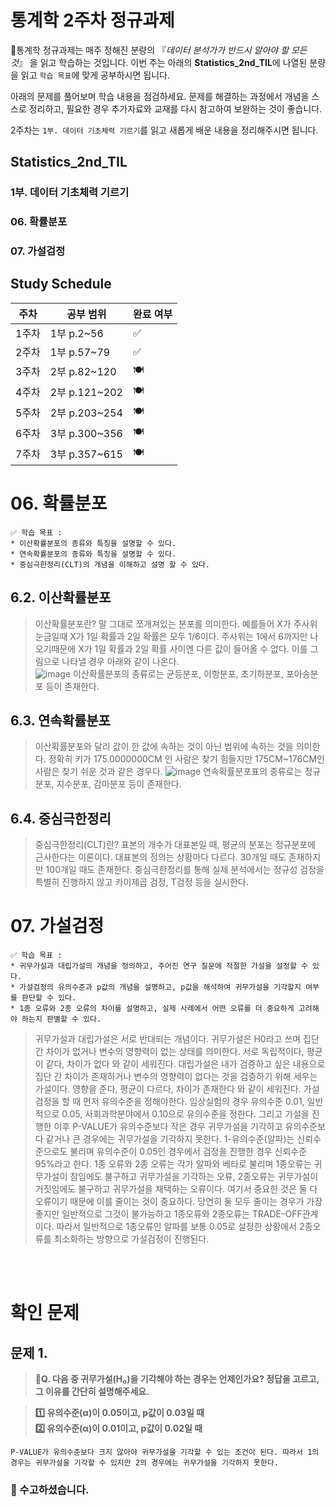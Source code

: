 # 통계학 2주차 정규과제

📌통계학 정규과제는 매주 정해진 분량의 『*데이터 분석가가 반드시 알아야 할 모든 것*』 을 읽고 학습하는 것입니다. 이번 주는 아래의 **Statistics_2nd_TIL**에 나열된 분량을 읽고 `학습 목표`에 맞게 공부하시면 됩니다.

아래의 문제를 풀어보며 학습 내용을 점검하세요. 문제를 해결하는 과정에서 개념을 스스로 정리하고, 필요한 경우 추가자료와 교재를 다시 참고하여 보완하는 것이 좋습니다.

2주차는 `1부. 데이터 기초체력 기르기`를 읽고 새롭게 배운 내용을 정리해주시면 됩니다.


## Statistics_2nd_TIL

### 1부. 데이터 기초체력 기르기
### 06. 확률분포
### 07. 가설검정

## Study Schedule

|주차 | 공부 범위     | 완료 여부 |
|----|----------------|----------|
|1주차| 1부 p.2~56     | ✅      |
|2주차| 1부 p.57~79    | ✅      | 
|3주차| 2부 p.82~120   | 🍽️      | 
|4주차| 2부 p.121~202  | 🍽️      | 
|5주차| 2부 p.203~254  | 🍽️      | 
|6주차| 3부 p.300~356  | 🍽️      | 
|7주차| 3부 p.357~615  | 🍽️      |

<!-- 여기까진 그대로 둬 주세요-->

# 06. 확률분포

```
✅ 학습 목표 :
* 이산확률분포의 종류와 특징을 설명할 수 있다.
* 연속확률분포의 종류와 특징을 설명할 수 있다. 
* 중심극한정리(CLT)의 개념을 이해하고 설명 할 수 있다.
```

## 6.2. 이산확률분포

> 이산확률분포란? 말 그대로 쪼개져있는 분포를 의미한다. 예를들어 X가 주사위 눈금일때 X가 1일 확률과 2일 확률은 모두 1/6이다.
> 주사위는 1에서 6까지만 나오기때문에 X가 1일 확률과 2일 확률 사이엔 다른 값이 들어올 수 없다. 이를 그림으로 나타낼 경우 아래와 같이 나온다.  
![image](https://github.com/user-attachments/assets/bcb0dbcd-01f0-4357-b8d3-f812e58b087e)
> 이산확률분포의 종류로는 균등분포, 이항분포, 초기하분포, 포아송분포 등이 존재한다.
<!--수식과 공식을 암기하기보다는 분포의 개념과 특성을 위주로 공부해주세요. 분석 대상의 데이터가 어떠한 확률분포의 특성을 가지고 있는지를 아는 것이 더 중요합니다.-->


## 6.3. 연속확률분포

> 이산확률분포와 달리 값이 한 값에 속하는 것이 아닌 범위에 속하는 것을 의미한다. 정확히 키가 175.0000000CM 인 사람은 찾기 힘들지만 175CM~176CM인 사람은 찾기 쉬운 것과 같은 경우다.
![image](https://github.com/user-attachments/assets/1ca12832-57d0-4396-a077-52e8a7c81ac7)
> 연속확률분포표의 종류로는 정규분포, 지수분포, 감마분포 등이 존재한다.
<!--수식과 공식을 암기하기보다는 분포의 개념과 특성을 위주로 공부해주세요. 분석 대상의 데이터가 어떠한 확률분포의 특성을 가지고 있는지를 아는 것이 더 중요합니다.-->


## 6.4. 중심극한정리

> 중심극한정리(CLT)란? 표본의 개수가 대표본일 때, 평균의 분포는 정규분포에 근사한다는 이론이다. 대표본의 정의는 상황마다 다르다. 30개일 때도 존재하지만 100개일 때도 존재한다.
> 중심극한정리를 통해 실제 분석에서는 정규성 검정을 특별히 진행하지 않고 카이제곱 검정, T검정 등을 실시한다.


# 07. 가설검정

```
✅ 학습 목표 :
* 귀무가설과 대립가설의 개념을 정의하고, 주어진 연구 질문에 적절한 가설을 설정할 수 있다.
* 가설검정의 유의수준과 p값의 개념을 설명하고, p값을 해석하여 귀무가설을 기각할지 여부를 판단할 수 있다.
* 1종 오류와 2종 오류의 차이를 설명하고, 실제 사례에서 어떤 오류를 더 중요하게 고려해야 하는지 판별할 수 있다.
```
> 귀무가설과 대립가설은 서로 반대되는 개념이다. 귀무가설은 H0라고 쓰며 집단 간 차이가 없거나 변수의 영향력이 없는 상태를 의미한다. 서로 독립적이다, 평균이 같다, 차이가 없다 와 같이 세워진다.
> 대립가설은 내가 검증하고 싶은 내용으로 집단 간 차이가 존재하거나 변수의 영향력이 없다는 것을 검증하기 위해 세우는 가설이다. 영향을 준다, 평균이 다르다, 차이가 존재한다 와 같이 세워진다.
> 가설검정을 할 때 먼저 유의수준을 정해야한다. 임상실험의 경우 유의수준 0.01, 일반적으로 0.05, 사회과학분야에서 0.10으로 유의수준을 정한다. 그리고 가설을 진행한 이후 P-VALUE가 유의수준보다 작은 경우 귀무가설을 기각하고
> 유의수준보다 같거나 큰 경우에는 귀무가설을 기각하지 못한다. 1-유의수준(알파)는 신뢰수준으로도 불리며 유의수준이 0.05인 경우에서 검정을 진행한 경우 신뢰수준 95%라고 한다.
> 1종 오류와 2종 오류는 각가 알파와 베타로 불리며 1종오류는 귀무가설이 참임에도 불구하고 귀무가설을 기각하는 오류, 2종오류는 귀무가설이 거짓임에도 불구하고 귀무가설을 채택하는 오류이다.
> 여기서 중요한 것은 둘 다 오류이기 때문에 이를 줄이는 것이 중요하다. 당연히 둘 모두 줄이는 경우가 가장 좋지만 일반적으로 그것이 불가능하고 1종오류와 2종오류는 TRADE-OFF관계이다.
> 따라서 일반적으로 1종오류인 알파를 보통 0.05로 설정한 상황에서 2종오류를 최소화하는 방향으로 가설검정이 진행된다. 
<!-- 새롭게 배운 내용을 자유롭게 정리해주세요.-->



<br>
<br>

# 확인 문제

## 문제 1.

> **🧚Q. 다음 중 귀무가설(H₀)을 기각해야 하는 경우는 언제인가요? 정답을 고르고, 그 이유를 간단히 설명해주세요.**

> **1️⃣ 유의수준(α)이 0.05이고, p값이 0.03일 때   
2️⃣ 유의수준(α)이 0.01이고, p값이 0.02일 때**

```
P-VALUE가 유의수준보다 크지 않아야 귀무가설을 기각할 수 있는 조건이 된다. 따라서 1의 경우는 귀무가설을 기각할 수 있지만 2의 경우에는 귀무가설을 기각하지 못한다.
```

### 🎉 수고하셨습니다.
